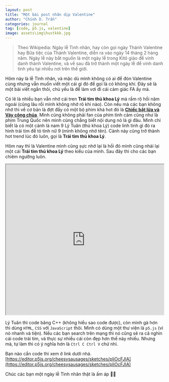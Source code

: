 ```yaml
---
layout: post
title: "Một bài post nhân dịp Valentine"
author: "Chính D. Trần"
categories: journal
tag: [code, p5.js, valentine]
image: assets\img\hustkkk.jpg
---
```

> Theo Wikipedia: Ngày lễ Tình nhân, hay còn gọi ngày Thánh Valentine hay Bữa tiệc của Thánh Valentine, diễn ra vào ngày 14 tháng 2 hàng năm. Ngày lễ này bắt nguồn là một ngày lễ trong Kitô giáo để vinh danh thánh Valentine, và về sau đã trở thành một ngày lễ để vinh danh tình yêu tại nhiều nơi trên thế giới.

Hôm này là lễ Tình nhân, và mặc dù mình không có ai để đón Valentine cùng nhưng vẫn muốn viết một cái gì đó để gọi là có không khí. Đây sẽ là một bài viết ngắn thôi, chủ yếu là để làm vơi đi cái cảm giác FA ấy mà.

Có lẽ là nhiều bạn vẫn nhớ cái tren **Trái tim thủ khoa Lý** mà rầm rộ hồi năm ngoái (cũng lâu rồi mình không nhớ rõ khi nào). Còn nếu mà các bạn không nhớ thì về cơ bản là đợt đấy có một bộ phim khá hot đó là **[Chiếc bật lửa và Váy công chúa](https://www.netflix.com/vn/title/81666107)**. Mình cũng không phải fan của phim tình cảm cũng như là phim Trung Quốc nên mình cũng chẳng biết nội dung nó là gì đâu. Mình chỉ biết là có một cảnh là nam 9 Lý Tuân (thủ khoa Lý) code linh tinh gì đó ra hình trái tim để tỏ tình nữ 9 (mình không nhớ tên). Cảnh này cũng trở thành hot trend lúc đó luôn, gọi là **Trái tim thủ khoa Lý**.

Hôm nay thì là Valentine mình cũng sực nhớ lại là hồi đó mình cũng nhái lại một cái **Trái tim thủ khoa Lý** theo kiểu của mình. Sau đây thì cho các bạn chiêm ngưỡng luôn.

<iframe src="https://editor.p5js.org/cheesysausages/full/pliOcFJIA" style="width:100%; height:30rem;max-height:60%;"></iframe>

Lý Tuân thì code băng C++ (không hiểu sao code được), còn mình gà hơn thì dùng `HTML`, `CSS` với `JavaScript` thôi. Mình có dùng một thư viện là `p5.js` (vì nó nhanh và tiện). Nếu các bạn search trên mạng thì nó cũng sẽ ra cả nghìn cái code trái tim, và thực sự nhiều cái còn đẹp hơn thế này nhiều. Nhưng mà, tự làm thì có ý nghĩa hơn là `Ctrl C Ctrl V` chứ nhỉ.

Bạn nào cần code thì xem ở link dưới nhá.  [https://editor.p5js.org/cheesysausages/sketches/pliOcFJIA](https://editor.p5js.org/cheesysausages/sketches/pliOcFJIA)

Chúc các bạn một ngày lễ Tình nhân thật là ấm áp 🥰🥰

